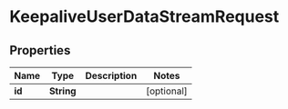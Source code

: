 

# KeepaliveUserDataStreamRequest


## Properties

| Name | Type | Description | Notes |
|------------ | ------------- | ------------- | -------------|
|**id** | **String** |  |  [optional] |



